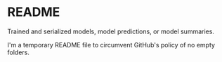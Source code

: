 # README

Trained and serialized models, model predictions, or model summaries.

I'm a temporary README file to circumvent GitHub's policy of no empty folders.
